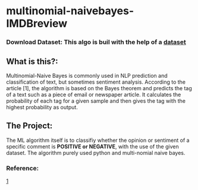 # multinomial-naivebayes-IMDBreview
 
### Download Dataset: This algo is buil with the help of a [dataset](https://www.kaggle.com/purvitsharma/imdb-sentiment-analysis-90-accuracy)

## What is this?: 
Multinomial-Naive Bayes is commonly used in NLP prediction and classification of text, but sometimes sentiment analysis. According to the article [1], the algorithm is based on the Bayes theorem and predicts the tag of a text such as a piece of email or newspaper article. It calculates the probability of each tag for a given sample and then gives the tag with the highest probability as output.

## The Project:
The ML algorithm itself is to classifiy whether the opinion or sentiment of a specific comment is **POSITIVE or NEGATIVE**, with the use of the given dataset. The algorithm purely used python and multi-nomial naive bayes. 

### Reference:
[1](https://www.upgrad.com/blog/multinomial-naive-bayes-explained)

